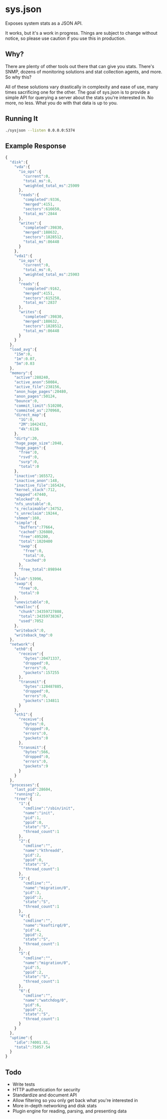 # sys.json

Exposes system stats as a JSON API.

It works, but it's a work in progress. Things are subject to change without notice, so please use
caution if you use this in production.

## Why?

There are plenty of other tools out there that can give you stats. There's SNMP, dozens of monitoring
solutions and stat collection agents, and more. So why this?

All of these solutions vary drastically in complexity and ease of use, many times sacrificing
one for the other. The goal of sys.json is to provide a simple API for querying a server about the
stats you're interested in. No more, no less. What you do with that data is up to you.

## Running It

```bash
./sysjson --listen 0.0.0.0:5374
```

## Example Response

```js
{
  "disk":{
    "vda":{
      "io_ops":{
        "current":0,
        "total_ms":0,
        "weighted_total_ms":25909
      },
      "reads":{
        "completed":9336,
        "merged":4151,
        "sectors":616650,
        "total_ms":2844
      },
      "writes":{
        "completed":39830,
        "merged":188632,
        "sectors":1828512,
        "total_ms":86448
      }
    },
    "vda1":{
      "io_ops":{
        "current":0,
        "total_ms":0,
        "weighted_total_ms":25903
      },
      "reads":{
        "completed":9162,
        "merged":4151,
        "sectors":615258,
        "total_ms":2837
      },
      "writes":{
        "completed":39830,
        "merged":188632,
        "sectors":1828512,
        "total_ms":86448
      }
    }
  },
  "load_avg":{
    "15m":0,
    "1m":0.07,
    "5m":0.03
  },
  "memory":{
    "active":288240,
    "active_anon":50084,
    "active_file":238156,
    "anon_huge_pages":20480,
    "anon_pages":50124,
    "bounce":0,
    "commit_limit":510200,
    "commited_as":270968,
    "direct_map":{
      "1G":0,
      "2M":1042432,
      "4k":6136
    },
    "dirty":20,
    "huge_page_size":2048,
    "huge_pages":{
      "free":0,
      "rsvd":0,
      "surp":0,
      "total":0
    },
    "inactive":165572,
    "inactive_anon":148,
    "inactive_file":165424,
    "kernel_stack":712,
    "mapped":47440,
    "mlocked":0,
    "nfs_unstable":0,
    "s_reclaimable":34752,
    "s_unreclaim":19244,
    "shmem":160,
    "simple":{
      "buffers":77664,
      "cached":326080,
      "free":495200,
      "total":1020400
      "swap":{
        "free":0,
        "total":0,
        "cached":0
      },
      "free_total":898944
    },
    "slab":53996,
    "swap":{
      "free":0,
      "total":0
    },
    "unevictable":0,
    "vmalloc":{
      "chunk":34359727808,
      "total":34359738367,
      "used":7052
    },
    "writeback":0,
    "writeback_tmp":0
  },
  "network":{
    "eth0":{
      "receive":{
        "bytes":20471337,
        "dropped":0,
        "errors":0,
        "packets":157255
      },
      "transmit":{
        "bytes":128487885,
        "dropped":0,
        "errors":0,
        "packets":134811
      }
    },
    "eth1":{
      "receive":{
        "bytes":0,
        "dropped":0,
        "errors":0,
        "packets":0
      },
      "transmit":{
        "bytes":566,
        "dropped":0,
        "errors":0,
        "packets":9
      }
    }
  },
  "processes":{
    "last_pid":28604,
    "running":2,
    "tree":{
      "1":{
        "cmdline":"/sbin/init",
        "name":"init",
        "pid":1,
        "ppid":0,
        "state":"S",
        "thread_count":1
      },
      "2":{
        "cmdline":"",
        "name":"kthreadd",
        "pid":2,
        "ppid":0,
        "state":"S",
        "thread_count":1
      },
      "3":{
        "cmdline":"",
        "name":"migration/0",
        "pid":3,
        "ppid":2,
        "state":"S",
        "thread_count":1
      },
      "4":{
        "cmdline":"",
        "name":"ksoftirqd/0",
        "pid":4,
        "ppid":2,
        "state":"S",
        "thread_count":1
      },
      "5":{
        "cmdline":"",
        "name":"migration/0",
        "pid":5,
        "ppid":2,
        "state":"S",
        "thread_count":1
      },
      "6":{
        "cmdline":"",
        "name":"watchdog/0",
        "pid":6,
        "ppid":2,
        "state":"S",
        "thread_count":1
      }
    }
  },
  "uptime":{
    "idle":74001.81,
    "total":75057.54
  }
}
```

## Todo

* Write tests
* HTTP authentication for security
* Standardize and document API
* Allow filtering so you only get back what you're interested in
* More in-depth networking and disk stats
* Plugin engine for reading, parsing, and presenting data
